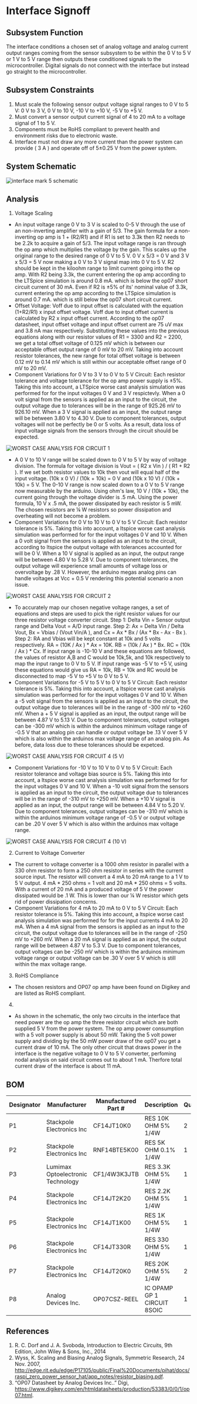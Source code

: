 # Interface Signoff

## Subsystem Function
The interface conditions a chosen set of analog voltage and analog current output ranges coming from the sensor subsystem to be within the 0 V to 5 V or 1 V to 5 V range then outputs these conditioned signals to the microcontroller. Digital signals do not connect with the interface but instead go straight to the microcontroller.  

## Subsystem Constraints
1) Must scale the following sensor output voltage signal ranges to 0 V to 5 V: 0 V to 3 V,  0 V to 10 V,  -10 V to +10 V,  -5 V to +5 V.     
2) Must convert a sensor output current signal of 4 to 20 mA to a voltage signal of 1 to 5 V.
3) Components must be RoHS compliant to prevent health and environment risks due to electronic waste.
4) Interface must not draw any more current than the power system can provide ( 3 A ) and operate off of 5±0.25 V from the power system.

## System Schematic

![interface mark 5 schematic](https://user-images.githubusercontent.com/118490274/221126418-b5eed9c2-7cea-4c91-a7e5-c7a780e5fbaa.PNG)

## Analysis

1) Voltage Scaling
* An input voltage range 0 V to 3 V is scaled to 0-5 V through the use of an non-inverting amplifier with a gain of 5/3. The gain formula for a non-inverting op amp is 1 + (R2/R1) and if R1 is set to 3.3k then R2 needs to be 2.2k to acquire a gain of 5/3. The input voltage range is ran through the op amp which multiplies the voltage by the gain. This scales up the original range to the desired range of 0 V to 5 V. 0 V x 5/3 = 0 V and 3 V x 5/3 = 5 V now making a 0 V to 3 V signal map into 0 V to 5 V. R2 should be kept in the kiloohm range to limit current going into the op amp. With R2 being 3.3k, the current entering the op amp according to the LTSpice simulation is around 0.8 mA. which is below the op07 short circuit current of 30 mA. Even if R2 is ±5% of its' nominal value of 3.3k, current entering the op amp according to the LTSpice simulation is around 0.7 mA. which is still below the op07 short circuit current.
* Offset Voltage: Voff due to input offset is calculated with the equation (1+R2/R1) x input offset voltage. Voff due to input offset current is calculated by R2 x input offset current. According to the op07 datasheet, input offset voltage and input offset current are 75 uV max and 3.8 nA max respectively. Substituting these values into the previous equations along with our resistor values of R1 = 3300 and R2 = 2200, we get a total offset voltage of 0.125 mV which is between our acceptable offset output range of 0 mV to 20 mV. Taking into account resistor tolerances, the new range for total offset voltage is between 0.12 mV to 0.14 mV which is still within our acceptable offset range of 0 mV to 20 mV.
* Component Variations for 0 V to 3 V to 0 V to 5 V Circuit: Each resistor tolerance and voltage tolerance for the op amp power supply is ±5%. Taking this into account, a LTSpice worse cast analysis simulation was performed for for the input voltages 0 V and 3 V respictevly. When a 0 volt signal from the sensors is applied as an input to the circuit, the output voltage due to tolerances will be in the range of 925.26 mV to 926.10 mV. When a 3 V signal is applied as an input, the output range will be between 3.80 V to 4.30 V. Due to component tolerances, output voltages will not be perfectly be 0 or 5 volts. As a result, data loss of input voltage signals from the sensors through the circuit should be expected.  





![WORST CASE ANALYSIS FOR CIRCUIT 1](https://user-images.githubusercontent.com/118490274/221122771-ea940e4f-cec6-4fda-8705-ac0186986cd8.PNG)


* A 0 V to 10 V range will be scaled down to 0 V to 5 V by way of voltage division. The formula for voltage division is Vout = ( R2 x Vin ) / ( R1 + R2 ). If we set both resistor values to 10k then vout will equal half of the input voltage. (10k x 0 V) / (10k + 10k) = 0 V and (10k x 10 V) / (10k + 10k) = 5 V. The 0-10 V range is now scaled down to a 0 V to 5 V range now measurable by the arduino. Using ohm's law, 10 V / (10k + 10k),  the current going through the voltage divider is .5 mA. Using the power formula, 10 V x .5 mA, the power dissipated by each resistor is 5 mW. The chosen resistors are  ¼ W resistors so power dissipation and overheating will not become a problem. 
* Component Variations for 0 V to 10 V to 0 V to 5 V Circuit:  Each resistor tolerance is 5%. Taking this into account, a ltspice worse cast analysis simulation was performed for for the input voltages 0 V and 10 V. When a 0 volt signal from the sensors is applied as an input to the circuit, according to ltspice the output voltage with tolerances accounted for will be 0 V. When a 10 V signal is applied as an input, the output range will be between 4.80 V to 5.28 V. Due to component tolerances, the output voltage will experience small amounts of voltage loss or overvoltage by .28 V. However, the arduino megas analog pins can handle voltages at Vcc + 0.5 V rendering this potential scenario a non issue. 

![WORST CASE ANALYSIS FOR CIRCUIT 2](https://user-images.githubusercontent.com/118490274/221125591-8bcd4d9c-c7e1-4e57-bc8a-518199cc2f27.PNG)

* To accurately map our chosen negative voltage ranges, a set of equations and steps are used to pick the right resistor values for our three resistor voltage converter circuit. Step 1: Delta Vin = Sensor output range and Delta Vout =  A/D input range. Step 2: Ax = Delta Vin /  Delta Vout, Bx = Vbias / (Vout Vin/A ), and Cx = Ax * Bx / (Ax * Bx - Ax - Bx ). Step 2: RA and Vbias will be kept constant at 10k and 5 volts respectively. RA = (10K / Ax ) * Ax  = 10K. RB = (10k / Ax ) * Bx. RC = (10k / Ax ) * Cx. If input range is -10-10 V and these equations are followed, the values of resistor A,B and C would be 10k,5k, and 10k respectively to map the input range to 0 V to 5 V. If input range was -5 V to +5 V, using these equations would give us RA = 10k, RB = 10k and RC would be disconnected to map -5 V to +5 V to 0 V to 5 V. 
* Component Variations for -5 V to 5 V to 0 V to 5 V Circuit: Each resistor tolerance is 5%. Taking this into account, a ltspice worse cast analysis simulation was performed for for the input voltages 0 V and 10 V. When a -5 volt signal from the sensors is applied as an input to the circuit, the output voltage due to tolerances will be in the range of -300 mV to +260 mV. When a + 5 V signal is applied as an input, the output range will be between 4.87 V to 5.13 V. Due to component tolerances, output voltages can be -300 mV which is within the arduinos minimum voltage range of -0.5 V that an analog pin can handle or output voltage be .13 V over 5 V which is also within the arduinos max voltage range of an analog pin. As before, data loss due to these tolerances should be expetced.

![WORST CASE ANALYSIS FOR CIRCUIT 4 (5 V) ](https://user-images.githubusercontent.com/118490274/221127897-879d3b03-cf92-4f27-8b97-1831981449ca.PNG)

* Component Variations for -10 V to 10 V to 0 V to 5 V Circuit: Each resistor tolerance and voltage bias source is 5%. Taking this into account, a ltspice worse cast analysis simulation was performed for for the input voltages 0 V and 10 V. When a -10 volt signal from the sensors is applied as an input to the circuit, the output voltage due to tolerances will be in the range of -310 mV to +250 mV. When a +10 V signal is applied as an input, the output range will be between 4.84 V to 5.20 V. Due to component tolerances, output voltages can be -310 mV which is within the arduinos minimum voltage range of -0.5 V  or output voltage can be .20 V over 5 V which is also within the arduinos max voltage range.


![WORST CASE ANALYSIS FOR CIRCUIT 4 (10 V) ](https://user-images.githubusercontent.com/118490274/221128222-70fb486f-bcea-43d7-b8f9-b73ac13dd81e.PNG)

2) Current to Voltage Converter
* The current to voltage converter is a 1000 ohm resistor in parallel with a 330 ohm resistor to form a 250 ohm resistor in series with the current source input. The resistor will convert a 4 mA to 20 mA range to a 1 V to 5 V output. 4 mA * 250 ohms = 1 volt and 20 mA * 250 ohms = 5 volts. With a current of 20 mA and a produced voltage of 5 V the power dissipated would be .1 W. This is lower than our ¼ W resistor which gets rid of power dissipation concerns.
* Component Variations for 4 mA to 20 mA to 0 V to 5 V Circuit: Each resistor tolerance is 5%. Taking this into account, a ltspice worse cast analysis simulation was performed for for the input currents 4 mA to 20 mA. When a 4 mA signal from the sensors is applied as an input to the circuit, the output voltage due to tolerances will be in the range of -250 mV to +260 mV. When a 20 mA signal is applied as an input, the output range will be between 4.87 V to 5.3 V. Due to component tolerances, output voltages can be -250 mV which is within the arduinos minimum voltage range or output voltage can be .30 V over 5 V which is still within the max voltage range.

  
3) RoHS Compliance
* The chosen resistors and OP07 op amp have been found on Digikey and are listed as RoHS compliant.  

4) 
* As shown in the schematic, the only  two circuits in the interface that need power are the op amp the three resistor circuit which are both supplied 5 V from the power system. The op amp power consumption with a 5 volt power supply is about 50 mW. Taking the 5 volt power supply and dividing by the 50 mW power draw of the op07 you get a current draw of 10 mA. The only other circuit that draws power in the interface is the negative voltage to 0 V to 5 V converter, perfoming nodal analysis on said circuit comes out to about 1 mA. Therfore total current draw of the interface is about 11 mA. 

## BOM

| Designator   | Manufacturer                       | Manufactured Part #     | Description                         | Quantity    | Price       |
|------------- |----------------------------------- |-------------------------|-------------------------------------|-------------|-------------|
| P1           | Stackpole Electronics Inc          |CF14JT10K0               | RES 10K OHM 5% 1/4W                 | 2           | $0.00729    |
| P2           | Stackpole Electronics Inc          |RNF14BTE5K00             | RES 5K OHM 0.1% 1/4W                | 1           | $0.13965    |
| P3           | Lumimax Optoelectronic Technology  | CF1/4W3K3JTB            | RES 3.3K OHM 5% 1/4W                | 1           | $0.01144    |
| P4           | Stackpole Electronics Inc          | CF14JT2K20              | RES 2.2K OHM 5% 1/4W                | 1           | $0.1        |
| P5           | Stackpole Electronics Inc          | CF14JT1K00              | RES 1K OHM 5% 1/4W                  | 1           | $0.1        |
| P6           | Stackpole Electronics Inc          | CF14JT330R              | RES 330 OHM 5% 1/4W                 | 1           | $0.1        |
| P7           | Stackpole Electronics Inc          | CF14JT20K0              | RES 20K OHM 5% 1/4W                 | 2           | $0.10000    |        
| P8           | 	Analog Devices Inc.               | OP07CSZ-REEL            | IC OPAMP GP 1 CIRCUIT 8SOIC         | 1           | $2.31000    |



## References
1) R. C. Dorf and J. A. Svoboda, Introduction to Electric Circuits, 9th Edition, John Wiley & Sons, Inc., 2014   
2) Wyss, K. Scaling and Biasing Analog Signals, Symmetric Research, 24 Nov. 2007, http://edge.rit.edu/edge/P17105/public/Final%20Documents/pihat/docs/raspi_zero_power_sensor_hat/app_notes/resistor_biasing.pdf.  
3) “OP07 Datasheet by Analog Devices Inc..” Digi, https://www.digikey.com/en/htmldatasheets/production/53383/0/0/1/op07.html. 
